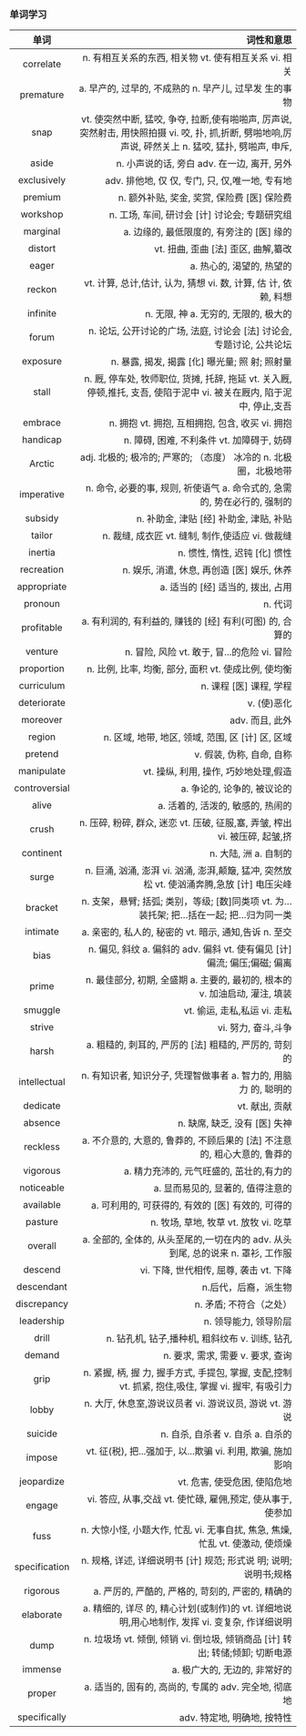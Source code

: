 ### 单词学习
|单词|词性和意思|
|:------:|-----------:|
|correlate|n. 有相互关系的东西, 相关物  vt. 使有相互关系  vi. 相关|
|premature|a. 早产的, 过早的, 不成熟的  n. 早产儿, 过早发  生的事物|
|snap|vt. 使突然中断, 猛咬, 争夺, 拉断,使有啪啪声, 厉声说, 突然射击, 用快照拍摄  vi. 咬, 扑, 抓,折断, 劈啪地响,厉声说, 砰然关上  n. 猛咬, 猛扑, 劈啪声, 申斥,|
|aside|n. 小声说的话, 旁白  adv. 在一边, 离开, 另外|
|exclusively|adv. 排他地, 仅 仅, 专门, 只, 仅,唯一地, 专有地|
|premium|n. 额外补贴, 奖金, 奖赏, 保险费 [医] 保险费|
|workshop|n. 工场, 车间, 研讨会  [计] 讨论会; 专题研究组|
|marginal|a. 边缘的, 最低限度的, 有旁注的  [医] 缘的|
|distort|vt. 扭曲, 歪曲  [法] 歪区, 曲解,纂改|
|eager|a. 热心的, 渴望的, 热望的|
|reckon|vt. 计算, 总计,估计, 认为, 猜想  vi. 数, 计算, 估  计, 依赖, 料想|
|infinite|n. 无限, 神  a. 无穷的, 无限的, 极大的|
|forum|n. 论坛, 公开讨论的广场, 法庭, 讨论会  [法] 讨论会, 专题讨论, 公共论坛|
|exposure|n. 暴露, 揭发, 揭露  [化] 曝光量; 照  射; 照射量|
|stall|n. 厩, 停车处, 牧师职位, 货摊, 托辞, 拖延  vt. 关入厩, 停顿,推托, 支吾, 使陷于泥中  vi. 被关在厩内,  陷于泥中, 停止,支吾|
|embrace|n. 拥抱  vt. 拥抱, 互相拥抱, 包含, 收买  vi. 拥抱|
|handicap|n. 障碍, 困难, 不利条件  vt. 加障碍于, 妨碍|
|Arctic|adj. 北极的; 极冷的; 严寒的; （态度） 冰冷的 n. 北极圈，北极地带|
|imperative|n. 命令, 必要的事, 规则, 祈使语气  a. 命令式的, 急需的, 势在必行的, 强制的|
|subsidy|n. 补助金, 津贴 [经] 补助金, 津贴, 补贴|
|tailor|n. 裁缝, 成衣匠 vt. 缝制, 制作,使适应  vi. 做裁缝|
|inertia|n. 惯性, 惰性, 迟钝  [化] 惯性|
|recreation|n. 娱乐, 消遣, 休息, 再创造  [医] 娱乐, 休养|
|appropriate|a. 适当的  [经] 适当的, 拨出, 占用|
|pronoun|n. 代词|
|profitable|a. 有利润的, 有利益的, 赚钱的  [经] 有利(可图)  的, 合算的|
|venture|n. 冒险, 风险  vt. 敢于, 冒...的危险  vi. 冒险|
|proportion|n. 比例, 比率, 均衡, 部分, 面积 vt. 使成比例, 使均衡|
|curriculum|n. 课程  [医] 课程, 学程|
|deteriorate|v. (使)恶化|
|moreover|adv. 而且, 此外|
|region|n. 区域, 地带, 地区, 领域, 范围, 区  [计] 区, 区域|
|pretend|v. 假装, 伪称, 自命, 自称|
|manipulate|vt. 操纵, 利用, 操作, 巧妙地处理,假造|
|controversial|a. 争论的, 论争的, 被议论的|
|alive|a. 活着的, 活泼的, 敏感的, 热闹的|
|crush|n. 压碎, 粉碎, 群众, 迷恋  vt. 压破, 征服,塞, 弄皱, 榨出  vi. 被压碎, 起皱,挤|
|continent|n. 大陆, 洲  a. 自制的|
|surge|n. 巨涌, 汹涌, 澎湃  vi. 汹涌, 澎湃,颠簸, 猛冲, 突然放松  vt. 使汹涌奔腾,急放  [计] 电压尖峰|
|bracket|n. 支架，悬臂; 括弧; 类别，等级; [数]同类项 vt. 为…装托架; 把…括在一起; 把…归为同一类|
|intimate|a. 亲密的, 私人的, 秘密的  vt. 暗示, 通知,告诉  n. 至交|
|bias|n. 偏见, 斜纹  a. 偏斜的 adv. 偏斜 vt. 使有偏见  [计] 偏流; 偏压;偏磁; 偏离|
|prime|n. 最佳部分, 初期, 全盛期  a. 主要的, 最初的, 根本的  v. 加油启动, 灌注, 填装|
|smuggle|vt. 偷运, 走私,私运  vi. 走私|
|strive|vi. 努力, 奋斗,斗争|
|harsh|a. 粗糙的, 刺耳的, 严厉的  [法] 粗糙的, 严厉的, 苛刻的|
|intellectual|n. 有知识者, 知识分子, 凭理智做事者  a. 智力的, 用脑力  的, 聪明的|
|dedicate|vt. 献出, 贡献|
|absence|n. 缺席, 缺乏, 没有  [医] 失神|
|reckless|a. 不介意的, 大意的, 鲁莽的, 不顾后果的  [法] 不注意的, 粗心大意的, 鲁莽的|
|vigorous|a. 精力充沛的, 元气旺盛的, 茁壮的,有力的|
|noticeable|a. 显而易见的, 显著的, 值得注意的|
|available|a. 可利用的, 可获得的, 有效的  [医] 有效的, 可得的|
|pasture|n. 牧场, 草地, 牧草  vt. 放牧  vi. 吃草|
|overall|a. 全部的, 全体的, 从头至尾的,一切在内的  adv. 从头到尾, 总的说来  n. 罩衫, 工作服|
|descend|vi. 下降, 世代相传, 屈尊, 袭击 vt. 下降|
|descendant|n.后代，后裔，派生物|
|discrepancy|n. 矛盾; 不符合（之处）|
|leadership|n. 领导能力, 领导阶层|
|drill|n. 钻孔机, 钻子,播种机, 粗斜纹布  v. 训练, 钻孔|
|demand|n. 要求, 需求, 需要  v. 要求, 查询|
|grip|n. 紧握, 柄, 握 力, 握手方式, 手提包, 掌握, 支配,控制  vt. 抓紧, 抱住,吸住, 掌握  vi. 握牢, 有吸引力|
|lobby|n. 大厅, 休息室,游说议员者  vi. 游说议员, 游说  vt. 游说|
|suicide|n. 自杀, 自杀者  v. 自杀  a. 自杀的|
|impose|vt. 征(税), 把...强加于, 以...欺骗  vi. 利用, 欺骗,  施加影响|
|jeopardize|vt. 危害, 使受危困, 使陷危地|
|engage|vi. 答应, 从事,交战  vt. 使忙碌, 雇佣,预定, 使从事于, 使参加|
|fuss|n. 大惊小怪, 小题大作, 忙乱  vi. 无事自扰, 焦急, 焦燥, 忙乱 vt. 使激动, 使烦燥|
|specification|n. 规格, 详述, 详细说明书  [计] 规范; 形式说  明; 说明; 说明书;规格|
|rigorous|a. 严厉的, 严酷的, 严格的, 苛刻的, 严密的, 精确的|
|elaborate|a. 精细的, 详尽 的, 精心计划(或制作)的  vt. 详细地说明,用心地制作, 发挥  vi. 变复杂, 作详细说明|
|dump|n. 垃圾场  vt. 倾倒, 倾销  vi. 倒垃圾, 倾销商品  [计] 转出; 转储;倾卸; 切断电源|
|immense|a. 极广大的, 无边的, 非常好的|
|proper|a. 适当的, 固有的, 高尚的, 专属的  adv. 完全地, 彻底  地|
|specifically|adv. 特定地, 明确地, 按特性|
